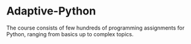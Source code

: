 # Adaptive-Python
The course consists of few hundreds of programming assignments for Python, ranging from basics up to complex topics.
